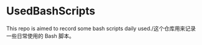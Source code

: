 # UsedBashScripts
This repo is aimed to record some bash scripts daily used./这个仓库用来记录一些日常使用的 Bash 脚本。
